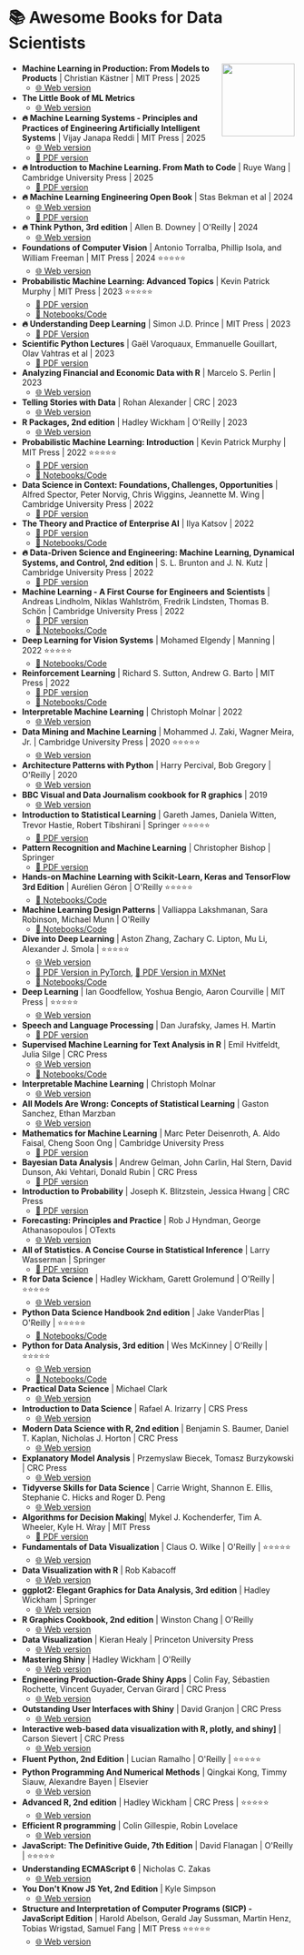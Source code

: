 # :books: Awesome Books for Data Scientists

<img src="https://repository-images.githubusercontent.com/318766572/cc4bb180-4dee-11eb-9add-06a3b2f024c8" height="128px" align="right">


* **Machine Learning in Production: From Models to Products** | Christian Kästner | MIT Press | 2025
  * [:globe_with_meridians: Web version](https://mlip-cmu.github.io/book/index.html)
* **The Little Book of ML Metrics** 
  * [:globe_with_meridians: Web version](https://github.com/NannyML/The-Little-Book-of-ML-Metrics?tab=readme-ov-file)
* **:fire: Machine Learning Systems - Principles and Practices of Engineering Artificially Intelligent Systems** | Vijay Janapa Reddi | MIT Press | 2025
  * [:globe_with_meridians: Web version](https://www.mlsysbook.ai/)
  * [:book: PDF version](https://www.mlsysbook.ai/assets/downloads/Machine-Learning-Systems.pdf)
* **:fire: Introduction to Machine Learning. From Math to Code** | Ruye Wang | Cambridge University Press | 2025
  * [:book: PDF version](https://pages.hmc.edu/ruye/book2/Book1.pdf)
* **:fire: Machine Learning Engineering Open Book** | Stas Bekman et al | 2024
  * [:globe_with_meridians: Web version](https://github.com/stas00/ml-engineering?tab=readme-ov-file)
  * [:book: PDF version](https://huggingface.co/stas/ml-engineering-book/resolve/main/Stas%20Bekman%20-%20Machine%20Learning%20Engineering.pdf?download=true)
* **:fire: Think Python, 3rd edition** | Allen B. Downey | O'Reilly | 2024
  * [:globe_with_meridians: Web version](https://allendowney.github.io/ThinkPython/)
* **Foundations of Computer Vision** | Antonio Torralba, Phillip Isola, and William Freeman | MIT Press | 2024 :star::star::star::star::star:
  * [:globe_with_meridians: Web version](https://visionbook.mit.edu/)
* **Probabilistic Machine Learning: Advanced Topics** | Kevin Patrick Murphy | MIT Press | 2023 :star::star::star::star::star:
  * [:book: PDF version](https://probml.github.io/pml-book/book2.html)
  * [:memo: Notebooks/Code](https://github.com/probml/pyprobml/tree/master/notebooks/book2)
* **:fire: Understanding Deep Learning** | Simon J.D. Prince | MIT Press | 2023
  * [:book: PDF Version](https://udlbook.github.io/udlbook/)
* **Scientific Python Lectures** | Gaël Varoquaux, Emmanuelle Gouillart, Olav Vahtras et al | 2023
  * [:book: PDF version](https://lectures.scientific-python.org/)
* **Analyzing Financial and Economic Data with R** | Marcelo S. Perlin | 2023
  * [:globe_with_meridians: Web version](https://msperlin.com/afedr/)
* **Telling Stories with Data** | Rohan Alexander | CRC | 2023
  * [:globe_with_meridians: Web version](https://tellingstorieswithdata.com/)
* **R Packages, 2nd edition** | Hadley Wickham | O'Reilly | 2023
  * [:globe_with_meridians: Web version](https://r-pkgs.org/)
* **Probabilistic Machine Learning: Introduction** | Kevin Patrick Murphy | MIT Press | 2022 :star::star::star::star::star:
  * [:book: PDF version](https://probml.github.io/pml-book/book1.html)
  * [:memo: Notebooks/Code](https://github.com/probml/pyprobml/tree/master/notebooks/book1)
* **Data Science in Context: Foundations, Challenges, Opportunities** | Alfred Spector, Peter Norvig, Chris Wiggins, Jeannette M. Wing | Cambridge University Press | 2022
  * [:book: PDF version](https://datascienceincontext.com/)
* **The Theory and Practice of Enterprise AI** | Ilya Katsov | 2022
  * [:book: PDF version](https://www.enterprise-ai-book.com/)
  * [:memo: Notebooks/Code](https://github.com/ikatsov/tensor-house/)
* **:fire: Data-Driven Science and Engineering: Machine Learning, Dynamical Systems, and Control, 2nd edition** | S. L. Brunton and J. N. Kutz | Cambridge University Press | 2022
  * [:book: PDF version](https://faculty.washington.edu/sbrunton/DataBookV2.pdf)
* **Machine Learning - A First Course for Engineers and Scientists** | Andreas Lindholm, Niklas Wahlström, Fredrik Lindsten, Thomas B. Schön | Cambridge University Press | 2022
  * [:book: PDF version](https://smlbook.org/)
  * [:memo: Notebooks/Code](https://github.com/uu-sml/course-sml-public)
* **Deep Learning for Vision Systems** | Mohamed Elgendy | Manning | 2022 :star::star::star::star::star:
  * [:memo: Notebooks/Code](https://github.com/moelgendy/deep_learning_for_vision_systems)
* **Reinforcement Learning** | Richard S. Sutton, Andrew G. Barto | MIT Press | 2022
  * [:book: PDF version](http://incompleteideas.net/book/the-book.html)
  * [:memo: Notebooks/Code](http://incompleteideas.net/book/code/code2nd.html)
* **Interpretable Machine Learning** | Christoph Molnar | 2022
  * [:globe_with_meridians: Web version](https://christophm.github.io/interpretable-ml-book/)
* **Data Mining and Machine Learning** | Mohammed J. Zaki, Wagner Meira, Jr. | Cambridge University Press | 2020 :star::star::star::star::star:
  * [:globe_with_meridians: Web version](https://dataminingbook.info/book_html/)
* **Architecture Patterns with Python** | Harry Percival, Bob Gregory | O'Reilly | 2020
  * [:globe_with_meridians: Web version](https://www.cosmicpython.com/book/preface.html)
* **BBC Visual and Data Journalism cookbook for R graphics** | 2019
  * [:globe_with_meridians: Web version](https://bbc.github.io/rcookbook/)
* **Introduction to Statistical Learning** | Gareth James, Daniela Witten, Trevor Hastie, Robert Tibshirani | Springer :star::star::star::star::star:
  * [:book: PDF version](https://www.statlearning.com/)
* **Pattern Recognition and Machine Learning** | Christopher Bishop | Springer
  * [:book: PDF version](https://www.microsoft.com/en-us/research/people/cmbishop/prml-book/)
* **Hands-on Machine Learning with Scikit-Learn, Keras and TensorFlow 3rd Edition** | Aurélien Géron | O'Reilly :star::star::star::star::star:
  * [:memo: Notebooks/Code](https://github.com/ageron/handson-ml3)
* **Machine Learning Design Patterns** | Valliappa Lakshmanan, Sara Robinson, Michael Munn | O'Reilly
  * [:memo: Notebooks/Code](https://github.com/GoogleCloudPlatform/ml-design-patterns)
* **Dive into Deep Learning** | Aston Zhang, Zachary C. Lipton, Mu Li, Alexander J. Smola | :star::star::star::star::star:
  * [:globe_with_meridians: Web version](https://d2l.ai/)
  * [:book: PDF Version in PyTorch](https://d2l.ai/d2l-en.pdf), [:book: PDF Version in MXNet](https://d2l.ai/d2l-en-mxnet.pdf)
  * [:memo: Notebooks/Code](https://d2l.ai/d2l-en.zip)
* **Deep Learning** | Ian Goodfellow, Yoshua Bengio, Aaron Courville | MIT Press | :star::star::star::star::star:
  * [:globe_with_meridians: Web version](https://www.deeplearningbook.org/)
* **Speech and Language Processing** | Dan Jurafsky, James H. Martin
  * [:book: PDF version](https://web.stanford.edu/~jurafsky/slp3/)
* **Supervised Machine Learning for Text Analysis in R** | Emil Hvitfeldt, Julia Silge | CRC Press
  * [:globe_with_meridians: Web version](https://smltar.com/)
  * [:memo: Notebooks/Code](https://github.com/EmilHvitfeldt/smltar)
* **Interpretable Machine Learning** | Christoph Molnar
  * [:globe_with_meridians: Web version](https://christophm.github.io/interpretable-ml-book/)
* **All Models Are Wrong: Concepts of Statistical Learning** | Gaston Sanchez, Ethan Marzban
  * [:globe_with_meridians: Web version](https://allmodelsarewrong.github.io/)
* **Mathematics for Machine Learning** | Marc Peter Deisenroth, A. Aldo Faisal, Cheng Soon Ong | Cambridge University Press
  * [:book: PDF version](https://mml-book.github.io/)
* **Bayesian Data Analysis** | Andrew Gelman, John Carlin, Hal Stern, David Dunson, Aki Vehtari, Donald Rubin | CRC Press
  * [:book: PDF version](http://www.stat.columbia.edu/~gelman/book/)
* **Introduction to Probability** | Joseph K. Blitzstein, Jessica Hwang | CRC Press
  * [:book: PDF version](https://www.wzchen.com/probability-cheatsheet)
* **Forecasting: Principles and Practice** | Rob J Hyndman, George Athanasopoulos | OTexts
  * [:globe_with_meridians: Web version](https://otexts.com/fpp3/)
* **All of Statistics. A Concise Course in Statistical Inference** | Larry Wasserman | Springer
  * [:book: PDF version](https://www.stat.cmu.edu/~larry/all-of-statistics/)
* **R for Data Science** | Hadley Wickham, Garett Grolemund | O'Reilly | :star::star::star::star::star:
  * [:globe_with_meridians: Web version](https://r4ds.had.co.nz/)
* **Python Data Science Handbook 2nd edition** | Jake VanderPlas | O'Reilly | :star::star::star::star::star:
  * [:memo: Notebooks/Code](https://github.com/jakevdp/PythonDataScienceHandbook/tree/v2/notebooks_v2)
* **Python for Data Analysis, 3rd edition** | Wes McKinney | O'Reilly | :star::star::star::star::star:
  * [:globe_with_meridians: Web version](https://wesmckinney.com/book/)
  * [:memo: Notebooks/Code](https://github.com/wesm/pydata-book/tree/3rd-edition)
* **Practical Data Science** | Michael Clark
  * [:globe_with_meridians: Web version](https://m-clark.github.io/data-processing-and-visualization/)
* **Introduction to Data Science** | Rafael A. Irizarry | CRS Press
  * [:globe_with_meridians: Web version](https://rafalab.github.io/dsbook/)
* **Modern Data Science with R, 2nd edition** | Benjamin S. Baumer, Daniel T. Kaplan, Nicholas J. Horton | CRC Press
  * [:globe_with_meridians: Web version](https://mdsr-book.github.io/mdsr2e/)
* **Explanatory Model Analysis** | Przemyslaw Biecek, Tomasz Burzykowski | CRC Press
  * [:globe_with_meridians: Web version](http://ema.drwhy.ai/)
* **Tidyverse Skills for Data Science** | Carrie Wright, Shannon E. Ellis, Stephanie C. Hicks and Roger D. Peng
  * [:globe_with_meridians: Web version](https://jhudatascience.org/tidyversecourse/)
* **Algorithms for Decision Making**| Mykel J. Kochenderfer, Tim A. Wheeler, Kyle H. Wray | MIT Press
  * [:book: PDF version](https://algorithmsbook.com/)
* **Fundamentals of Data Visualization** | Claus O. Wilke | O'Reilly | :star::star::star::star::star:
  * [:globe_with_meridians: Web version](https://clauswilke.com/dataviz/)
* **Data Visualization with R** | Rob Kabacoff
  * [:globe_with_meridians: Web version](https://rkabacoff.github.io/datavis/)
* **ggplot2: Elegant Graphics for Data Analysis, 3rd edition** | Hadley Wickham | Springer
  * [:globe_with_meridians: Web version](https://ggplot2-book.org/index.html)
* **R Graphics Cookbook, 2nd edition** | Winston Chang | O'Reilly
  * [:globe_with_meridians: Web version](https://r-graphics.org/)
* **Data Visualization** | Kieran Healy | Princeton University Press
  * [:globe_with_meridians: Web version](https://socviz.co/)
* **Mastering Shiny** | Hadley Wickham | O'Reilly
  * [:globe_with_meridians: Web version](https://mastering-shiny.org/)
* **Engineering Production-Grade Shiny Apps** | Colin Fay, Sébastien Rochette, Vincent Guyader, Cervan Girard | CRC Press
  * [:globe_with_meridians: Web version](https://engineering-shiny.org/)
* **Outstanding User Interfaces with Shiny** | David Granjon | CRC Press
  * [:globe_with_meridians: Web version](https://divadnojnarg.github.io/outstanding-shiny-ui/index.html)
* **Interactive web-based data visualization with R, plotly, and shiny]** | Carson Sievert | CRC Press
  * [:globe_with_meridians: Web version](https://plotly-r.com/index.html)
* **Fluent Python, 2nd Edition** | Lucian Ramalho | O'Reilly | :star::star::star::star::star:
* **Python Programming And Numerical Methods** | Qingkai Kong, Timmy Siauw, Alexandre Bayen | Elsevier
  * [:globe_with_meridians: Web version](https://pythonnumericalmethods.berkeley.edu/notebooks/Index.html)
* **Advanced R, 2nd edition** | Hadley Wickham | CRC Press | :star::star::star::star::star:
  * [:globe_with_meridians: Web version](https://adv-r.hadley.nz/)
* **Efficient R programming** | Colin Gillespie, Robin Lovelace
  * [:globe_with_meridians: Web version](https://csgillespie.github.io/efficientR/)
* **JavaScript: The Definitive Guide, 7th Edition** | David Flanagan | O'Reilly | :star::star::star::star::star:
* **Understanding ECMAScript 6** | Nicholas C. Zakas
  * [:globe_with_meridians: Web version](https://github.com/nzakas/understandinges6)
* **You Don't Know JS Yet, 2nd Edition** | Kyle Simpson
  * [:globe_with_meridians: Web version](https://github.com/getify/You-Dont-Know-JS)
* **Structure and Interpretation of Computer Programs (SICP) - JavaScript Edition** | Harold Abelson, Gerald Jay Sussman, Martin Henz, Tobias Wrigstad, Samuel Fang | MIT Press :star::star::star::star::star:
  * [:globe_with_meridians: Web version](https://sourceacademy.org/sicpjs/index)
